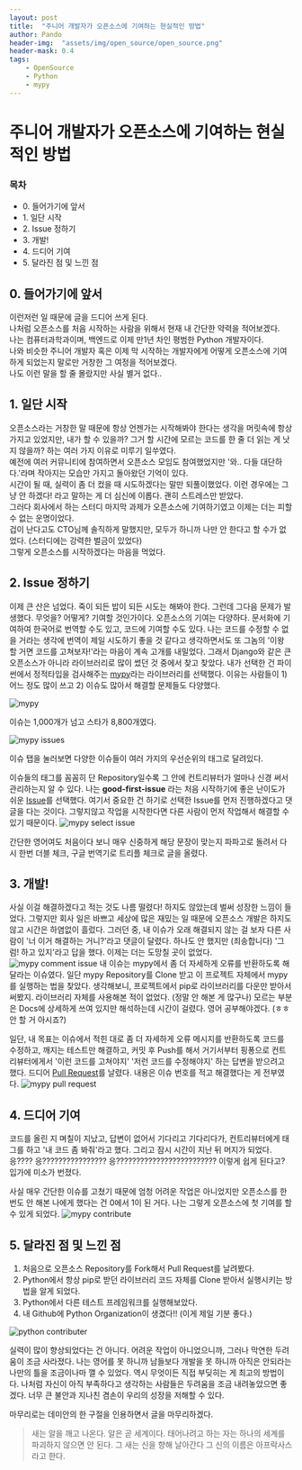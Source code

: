 ```yaml
---
layout: post
title:  "주니어 개발자가 오픈소스에 기여하는 현실적인 방법"
author: Pando
header-img:  "assets/img/open_source/open_source.png"
header-mask: 0.4
tags: 
    - OpenSource
    - Python
    - mypy
---
```


# 주니어 개발자가 오픈소스에 기여하는 현실적인 방법

### 목차
- 0\. 들어가기에 앞서
- 1\. 일단 시작
- 2\. Issue 정하기
- 3\. 개발!
- 4\. 드디어 기여
- 5\. 달라진 점 및 느낀 점

## 0. 들어가기에 앞서
이런저런 일 때문에 글을 드디어 쓰게 된다.  
나처럼 오픈소스를 처음 시작하는 사람을 위해서 현재 내 간단한 약력을 적어보겠다.  
나는 컴퓨터과학과이며, 백엔드로 이제 만1년 차인 평범한 Python 개발자이다.  
나와 비슷한 주니어 개발자 혹은 이제 막 시작하는 개발자에게 어떻게 오픈소스에 기여하게 되었는지 말로만 거창한 그 여정을 적어보겠다.  
나도 이런 말을 할 줄 몰랐지만 사실 별거 없다..  

## 1. 일단 시작
오픈소스라는 거창한 말 때문에 항상 언젠가는 시작해봐야 한다는 생각을 머릿속에 항상 가지고 있었지만, 내가 할 수 있을까? 그거 할 시간에 모르는 코드를 한 줄 더 읽는 게 낫지 않을까? 하는 여러 가지 이유로 미루기 일쑤였다.  
예전에 여러 커뮤니티에 참여하면서 오픈소스 모임도 참여했었지만 '와.. 다들 대단하다.'라며 작아지는 모습만 가지고 돌아왔던 기억이 있다.  
시간이 될 때, 실력이 좀 더 컸을 때 시도하겠다는 말만 되풀이했었다. 이런 경우에는 그냥 안 하겠다! 라고 말하는 게 더 심신에 이롭다. 괜히 스트레스만 받았다.  
그러다 회사에서 하는 스터디 마지막 과제가 오픈소스에 기여하기였고 이제는 더는 피할 수 없는 운명이었다.  
겁이 난다고도 CTO님께 솔직하게 말했지만, 모두가 하니까 나만 안 한다고 할 수가 없었다. (스터디에는 강력한 벌금이 있었다)  
그렇게 오픈소스를 시작하겠다는 마음을 먹었다.

## 2. Issue 정하기
이제 큰 산은 넘었다. 죽이 되든 밥이 되든 시도는 해봐야 한다. 그런데 그다음 문제가 발생했다. 무엇을? 어떻게? 기여할 것인가이다. 오픈소스의 기여는 다양하다. 문서화에 기여하여 한국어로 번역할 수도 있고, 코드에 기여할 수도 있다. 나는 코드를 수정할 수 없을 거라는 생각에 번역이 제일 시도하기 좋을 것 같다고 생각하면서도 또 그놈의 '이왕 할 거면 코드를 고쳐보자!'라는 마음이 계속 고개를 내밀었다. 그래서 Django와 같은 큰 오픈소스가 아니라 라이브러리로 많이 썼던 것 중에서 찾고 찾았다.
내가 선택한 건 파이썬에서 정적타입을 검사해주는 [mypy](https://github.com/python/mypy)라는 라이브러리를 선택했다.
이유는 사람들이 1) 어느 정도 많이 쓰고 2) 이슈도 많아서 해결할 문제들도 다양했다.

![mypy](/assets/img/open_source/mypy.png)

이슈는 1,000개가 넘고 스타가 8,800개였다.

![mypy issues](/assets/img/open_source/mypy_issues.png)

이슈 탭을 눌러보면 다양한 이슈들이 여러 가지의 우선순위의 태그로 달려있다.


이슈들의 태그를 꼼꼼히 단 Repository일수록 그 안에 컨트리뷰터가 얼마나 신경 써서 관리하는지 알 수 있다.
나는 **good-first-issue** 라는 처음 시작하기에 좋은 난이도가 쉬운 [Issue](https://github.com/python/mypy/issues/8608)를 선택했다.
여기서 중요한 건 하기로 선택한 Issue를 먼저 진행하겠다고 댓글을 다는 것이다.
그렇지않고 작업을 시작한다면 다른 사람이 먼저 작업해서 해결할 수 있기 때문이다.
![mypy select issue](/assets/img/open_source/mypy_select_issue.png)

간단한 영어여도 처음이다 보니 매우 신중하게 해당 문장이 맞는지 파파고로 돌려서 다시 한번 더블 체크, 구글 번역기로 트리플 체크로 글을 올렸다.


## 3. 개발!
사실 이걸 해결하겠다고 적는 것도 나름 떨렸다! 하지도 않았는데 벌써 성장한 느낌이 들었다.
그렇지만 회사 일은 바쁘고 세상에 많은 재밌는 일 때문에 오픈소스 개발은 하지도 않고 시간은 하염없이 흘렀다.
그러던 중, 내 이슈가 오래 해결되지 않는 걸 보자 다른 사람이 '너 이거 해결하는 거니?'라고 댓글이 달렸다.
하나도 안 했지만 (죄송합니다) '그럼! 하고 있지'라고 답을 했다. 이제는 더는 도망칠 곳이 없었다.
![mypy comment issue](/assets/img/open_source/mypy_comment_issue.png)
내 이슈는 mypy에서 좀 더 자세하게 오류를 반환하도록 해달라는 이슈였다.
일단 mypy Repository를 Clone 받고 이 프로젝트 자체에서 mypy를 실행하는 법을 찾았다.
생각해보니, 프로젝트에서 pip로 라이브러리를 다운만 받아서 써봤지. 라이브러리 자체를 사용해본 적이 없었다. (정말 안 해본 게 많구나)
모르는 부분은 Docs에 상세하게 쓰여 있지만 해석하는데 시간이 걸렸다.
영어 공부해야겠다. (ㅎㅎ 안 할 거 아시죠?)

일단, 내 목표는 이슈에서 적힌 대로 좀 더 자세하게 오류 메시지를 반환하도록 코드를 수정하고, 깨지는 테스트만 해결하고, 커밋 후 Push를 해서 거기서부터 핑퐁으로 컨트리뷰터에게서 '이런 코드를 고쳐야지' '저런 코드를 수정해야지' 하는 답변을 받으려고 했다.
드디어 [Pull Request](https://github.com/python/mypy/pull/8641)를 날렸다. 내용은 이슈 번호를 적고 해결했다는 게 전부였다.
![mypy pull request](/assets/img/open_source/mypy_pull_request.png)

## 4. 드디어 기여
코드를 올린 지 며칠이 지났고, 답변이 없어서 기다리고 기다리다가, 컨트리뷰터에게 태그를 하고 '내 코드 좀 봐줘'라고 했다.
그리고 잠시 시간이 지난 뒤 머지가 되었다.
응????
응????????????????
응?????????????????????????
이렇게 쉽게 된다고? 입가에 미소가 번졌다.

사실 매우 간단한 이슈를 고쳤기 때문에 엄청 어려운 작업은 아니었지만 오픈소스를 한 번도 안 해본 나에게 했다는 건 0에서 1이 된 거다.
나는 그렇게 오픈소스에 첫 기여를 할 수 있게 되었다.
![mypy contribute](/assets/img/open_source/mypy_contribute.png)

## 5. 달라진 점 및 느낀 점
1. 처음으로 오픈소스 Repository를 Fork해서 Pull Request를 날려봤다.
2. Python에서 항상 pip로 받던 라이브러리 코드 자체를 Clone 받아서 실행시키는 방법을 알게 되었다.
3. Python에서 다른 테스트 프레임워크를 실행해보았다.
4. 내 Github에 Python Organization이 생겼다!! (이게 제일 기분 좋다.)

![python contributer](/assets/img/open_source/python_contributer.png)

실력이 많이 향상되었다는 건 아니다. 어려운 작업이 아니었으니까, 그러나 막연한 두려움이 조금 사라졌다.
나는 영어를 못 하니까 남들보다 개발을 못 하니까 아직은 안되라는 나만의 틀을 조금이나마 깰 수 있었다. 역시 무엇이든 직접 부딪히는 게 최고의 방법이다.
나처럼 자신이 아직 부족하다고 생각하는 사람들은 두려움을 조금 내려놓았으면 좋겠다.
너무 큰 불안과 지나친 겸손이 우리의 성장을 저해할 수 있다.

마무리로는 데미안의 한 구절을 인용하면서 글을 마무리하겠다.
> 새는 알을 깨고 나온다. 알은 곧 세계이다. 태어나려고 하는 자는 하나의 세계를 파괴하지 않으면 안 된다. 그 새는 신을 향해 날아간다 그 신의 이름은 아프락사스라고 한다.